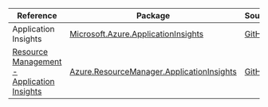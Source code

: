 | Reference | Package | Source |
|---|---|---|
|Application Insights|[Microsoft.Azure.ApplicationInsights](https://www.nuget.org/packages/Microsoft.Azure.ApplicationInsights)|[GitHub](https://github.com/Azure/azure-sdk-for-net)|
|[Resource Management - Application Insights](resourcemanager.applicationinsights-readme.md)|[Azure.ResourceManager.ApplicationInsights](https://www.nuget.org/packages/Azure.ResourceManager.ApplicationInsights)|[GitHub](https://github.com/Azure/azure-sdk-for-net/blob/main/sdk/applicationinsights/Azure.ResourceManager.ApplicationInsights)|
